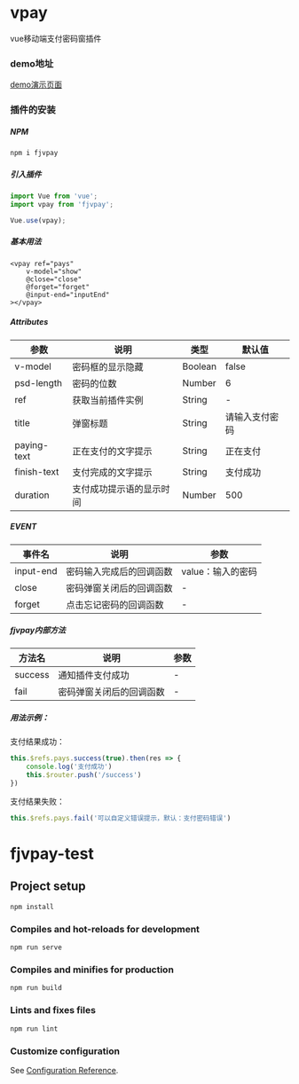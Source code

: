 # vpay

vue移动端支付密码窗插件

### demo地址

[demo演示页面](https://fujiao88.github.io/fjvpay-test/dist/index.html, "支付弹窗demo演示页面")

### 插件的安装

##### NPM

```javascript
npm i fjvpay
```

##### 引入插件

```javascript
import Vue from 'vue';
import vpay from 'fjvpay';

Vue.use(vpay);
```

##### 基本用法

```vue
<vpay ref="pays"
    v-model="show"           
    @close="close"
    @forget="forget"
    @input-end="inputEnd"
></vpay>
```

##### Attributes

| 参数        | 说明                     | 类型    | 默认值         |
| ----------- | ------------------------ | ------- | -------------- |
| v-model     | 密码框的显示隐藏         | Boolean | false          |
| psd-length  | 密码的位数               | Number  | 6              |
| ref         | 获取当前插件实例         | String  | -              |
| title       | 弹窗标题                 | String  | 请输入支付密码 |
| paying-text | 正在支付的文字提示       | String  | 正在支付       |
| finish-text | 支付完成的文字提示       | String  | 支付成功       |
| duration    | 支付成功提示语的显示时间 | Number  | 500            |

##### EVENT

| 事件名    | 说明                     | 参数              |
| --------- | ------------------------ | ----------------- |
| input-end | 密码输入完成后的回调函数 | value：输入的密码 |
| close     | 密码弹窗关闭后的回调函数 | -                 |
| forget    | 点击忘记密码的回调函数   | -                 |

##### fjvpay内部方法

| 方法名  | 说明                     | 参数 |
| ------- | ------------------------ | ---- |
| success | 通知插件支付成功         | -    |
| fail    | 密码弹窗关闭后的回调函数 | -    |

##### 用法示例：

支付结果成功：

```javascript
this.$refs.pays.success(true).then(res => {
    console.log('支付成功')
    this.$router.push('/success')
})
```

支付结果失败：

```javascript
this.$refs.pays.fail('可以自定义错误提示，默认：支付密码错误')  
```



# fjvpay-test

## Project setup
```
npm install
```

### Compiles and hot-reloads for development
```
npm run serve
```

### Compiles and minifies for production
```
npm run build
```

### Lints and fixes files
```
npm run lint
```

### Customize configuration
See [Configuration Reference](https://cli.vuejs.org/config/).
